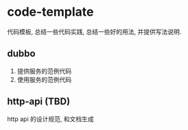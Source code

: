 # code-template 
代码模板, 总结一些代码实践, 总结一些好的用法, 并提供写法说明.

## dubbo
1. 提供服务的范例代码
2. 使用服务的范例代码

## http-api (TBD)
http api 的设计规范, 和文档生成